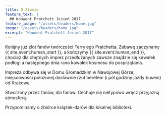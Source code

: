 ```yaml
---
title: O Zlocie
feature_text: |
  ## Konwent Pratchett Jesień 2017
feature_image: "/assets/headers/home.jpg"
image: "/assets/headers/home.jpg"
excerpt: "Konwent Pratchett Jesień 2017"
---
```


Kolejny już zlot fanów twórczości Terry’ego Pratchetta. Zabawę zaczynamy {{ site.event.human_start }}, a kończymy {{ site.event.human_end }}, chociaż dla chętnych imprez przedłużanych zawsze znajdzie się kawałek podłogi a następnego dnia rano kawałek kosmosu do posprzątania.

Impreza odbywa się w Domu Gromadzkim w Nawojowej Górze, miejscowości położonej dosłownie rzut beretem (i pół godziny jazdy busem) od Krakowa.

Stworzony przez fanów, dla fanów. Cechuje się nietypowo wręcz przyjazną atmosferą.

Przypominamy o zbiórce książek-darów dla lokalnej biblioteki.